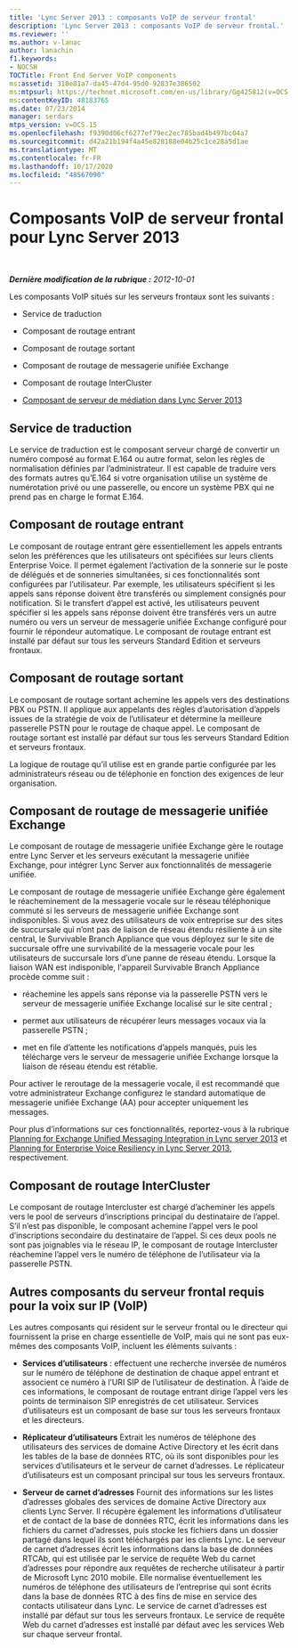 ```yaml
---
title: 'Lync Server 2013 : composants VoIP de serveur frontal'
description: 'Lync Server 2013 : composants VoIP de serveur frontal.'
ms.reviewer: ''
ms.author: v-lanac
author: lanachin
f1.keywords:
- NOCSH
TOCTitle: Front End Server VoIP components
ms:assetid: 310e81a7-da45-47d4-95d0-92837e386502
ms:mtpsurl: https://technet.microsoft.com/en-us/library/Gg425812(v=OCS.15)
ms:contentKeyID: 48183765
ms.date: 07/23/2014
manager: serdars
mtps_version: v=OCS.15
ms.openlocfilehash: f9390d06cf6277ef79ec2ec785bad4b497bc04a7
ms.sourcegitcommit: d42a21b194f4a45e828188e04b25c1ce28a5d1ae
ms.translationtype: MT
ms.contentlocale: fr-FR
ms.lasthandoff: 10/17/2020
ms.locfileid: "48567090"
---
```

# <a name="front-end-server-voip-components-for-lync-server-2013"></a>Composants VoIP de serveur frontal pour Lync Server 2013

<div data-xmlns="http://www.w3.org/1999/xhtml">

<div class="topic" data-xmlns="http://www.w3.org/1999/xhtml" data-msxsl="urn:schemas-microsoft-com:xslt" data-cs="https://msdn.microsoft.com/">

<div data-asp="https://msdn2.microsoft.com/asp">



</div>

<div id="mainSection">

<div id="mainBody">

<span> </span>

_**Dernière modification de la rubrique :** 2012-10-01_

Les composants VoIP situés sur les serveurs frontaux sont les suivants :

  - Service de traduction

  - Composant de routage entrant

  - Composant de routage sortant

  - Composant de routage de messagerie unifiée Exchange

  - Composant de routage InterCluster

  - [Composant de serveur de médiation dans Lync Server 2013](lync-server-2013-mediation-server-component.md)

<div>

## <a name="translation-service"></a>Service de traduction

Le service de traduction est le composant serveur chargé de convertir un numéro composé au format E.164 ou autre format, selon les règles de normalisation définies par l’administrateur. Il est capable de traduire vers des formats autres qu’E.164 si votre organisation utilise un système de numérotation privé ou une passerelle, ou encore un système PBX qui ne prend pas en charge le format E.164.

</div>

<div>

## <a name="inbound-routing-component"></a>Composant de routage entrant

Le composant de routage entrant gère essentiellement les appels entrants selon les préférences que les utilisateurs ont spécifiées sur leurs clients Enterprise Voice. Il permet également l’activation de la sonnerie sur le poste de délégués et de sonneries simultanées, si ces fonctionnalités sont configurées par l’utilisateur. Par exemple, les utilisateurs spécifient si les appels sans réponse doivent être transférés ou simplement consignés pour notification. Si le transfert d’appel est activé, les utilisateurs peuvent spécifier si les appels sans réponse doivent être transférés vers un autre numéro ou vers un serveur de messagerie unifiée Exchange configuré pour fournir le répondeur automatique. Le composant de routage entrant est installé par défaut sur tous les serveurs Standard Edition et serveurs frontaux.

</div>

<div>

## <a name="outbound-routing-component"></a>Composant de routage sortant

Le composant de routage sortant achemine les appels vers des destinations PBX ou PSTN. Il applique aux appelants des règles d’autorisation d’appels issues de la stratégie de voix de l’utilisateur et détermine la meilleure passerelle PSTN pour le routage de chaque appel. Le composant de routage sortant est installé par défaut sur tous les serveurs Standard Edition et serveurs frontaux.

La logique de routage qu’il utilise est en grande partie configurée par les administrateurs réseau ou de téléphonie en fonction des exigences de leur organisation.

</div>

<div>

## <a name="exchange-um-routing-component"></a>Composant de routage de messagerie unifiée Exchange

Le composant de routage de messagerie unifiée Exchange gère le routage entre Lync Server et les serveurs exécutant la messagerie unifiée Exchange, pour intégrer Lync Server aux fonctionnalités de messagerie unifiée.

Le composant de routage de messagerie unifiée Exchange gère également le réacheminement de la messagerie vocale sur le réseau téléphonique commuté si les serveurs de messagerie unifiée Exchange sont indisponibles. Si vous avez des utilisateurs de voix entreprise sur des sites de succursale qui n’ont pas de liaison de réseau étendu résiliente à un site central, le Survivable Branch Appliance que vous déployez sur le site de succursale offre une survivabilité de la messagerie vocale pour les utilisateurs de succursale lors d’une panne de réseau étendu. Lorsque la liaison WAN est indisponible, l'appareil Survivable Branch Appliance procède comme suit :

  - réachemine les appels sans réponse via la passerelle PSTN vers le serveur de messagerie unifiée Exchange localisé sur le site central ;

  - permet aux utilisateurs de récupérer leurs messages vocaux via la passerelle PSTN ;

  - met en file d’attente les notifications d’appels manqués, puis les télécharge vers le serveur de messagerie unifiée Exchange lorsque la liaison de réseau étendu est rétablie.

Pour activer le reroutage de la messagerie vocale, il est recommandé que votre administrateur Exchange configurez le standard automatique de messagerie unifiée Exchange (AA) pour accepter uniquement les messages.

Pour plus d’informations sur ces fonctionnalités, reportez-vous à la rubrique [Planning for Exchange Unified Messaging Integration in Lync server 2013](lync-server-2013-planning-for-exchange-unified-messaging-integration.md) et [Planning for Enterprise Voice Resiliency in Lync Server 2013](lync-server-2013-planning-for-enterprise-voice-resiliency.md), respectivement.

</div>

<div>

## <a name="intercluster-routing-component"></a>Composant de routage InterCluster

Le composant de routage Intercluster est chargé d’acheminer les appels vers le pool de serveurs d’inscriptions principal du destinataire de l’appel. S’il n’est pas disponible, le composant achemine l’appel vers le pool d’inscriptions secondaire du destinataire de l’appel. Si ces deux pools ne sont pas joignables via le réseau IP, le composant de routage Intercluster réachemine l’appel vers le numéro de téléphone de l’utilisateur via la passerelle PSTN.

</div>

<div>

## <a name="other-front-end-server-components-required-for-voip"></a>Autres composants du serveur frontal requis pour la voix sur IP (VoIP)

Les autres composants qui résident sur le serveur frontal ou le directeur qui fournissent la prise en charge essentielle de VoIP, mais qui ne sont pas eux-mêmes des composants VoIP, incluent les éléments suivants :

  - **Services d’utilisateurs** : effectuent une recherche inversée de numéros sur le numéro de téléphone de destination de chaque appel entrant et associent ce numéro à l’URI SIP de l’utilisateur de destination. À l’aide de ces informations, le composant de routage entrant dirige l’appel vers les points de terminaison SIP enregistrés de cet utilisateur. Services d’utilisateurs est un composant de base sur tous les serveurs frontaux et les directeurs.

  - **Réplicateur d’utilisateurs** Extrait les numéros de téléphone des utilisateurs des services de domaine Active Directory et les écrit dans les tables de la base de données RTC, où ils sont disponibles pour les services d’utilisateurs et le serveur de carnet d’adresses. Le réplicateur d’utilisateurs est un composant principal sur tous les serveurs frontaux.

  - **Serveur de carnet d’adresses** Fournit des informations sur les listes d’adresses globales des services de domaine Active Directory aux clients Lync Server. Il récupère également les informations d’utilisateur et de contact de la base de données RTC, écrit les informations dans les fichiers du carnet d’adresses, puis stocke les fichiers dans un dossier partagé dans lequel ils sont téléchargés par les clients Lync. Le serveur de carnet d’adresses écrit les informations dans la base de données RTCAb, qui est utilisée par le service de requête Web du carnet d’adresses pour répondre aux requêtes de recherche utilisateur à partir de Microsoft Lync 2010 mobile. Elle normalise éventuellement les numéros de téléphone des utilisateurs de l’entreprise qui sont écrits dans la base de données RTC à des fins de mise en service des contacts utilisateur dans Lync. Le service de carnet d’adresses est installé par défaut sur tous les serveurs frontaux. Le service de requête Web du carnet d’adresses est installé par défaut avec les services Web sur chaque serveur frontal.

</div>

</div>

<span> </span>

</div>

</div>

</div>

